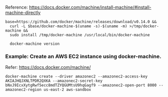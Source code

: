 
Reference: https://docs.docker.com/machine/install-machine/#install-machine-directly

    base=https://github.com/docker/machine/releases/download/v0.14.0 &&
      curl -L $base/docker-machine-$(uname -s)-$(uname -m) >/tmp/docker-machine &&
      sudo install /tmp/docker-machine /usr/local/bin/docker-machine
      
      docker-machine version
      
### Example: Create an AWS EC2 instance using docker-machine.

Refer: https://docs.docker.com/machine/

    docker-machine create --driver amazonec2 --amazonec2-access-key AKIAJHQJXNLTPDR2QXKA --amazonec2-secret-key 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 --amazonec2-open-port 8000 --amazonec2-region us-east-2 aws-sandbox
